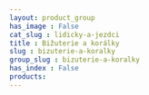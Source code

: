 ```yaml
---
layout: product_group
has_image : False
cat_slug : lidicky-a-jezdci
title : Bižuterie a korálky
slug : bizuterie-a-koralky
group_slug : bizuterie-a-koralky
has_index : False
products:
---
```


